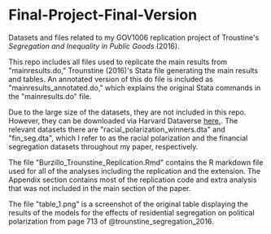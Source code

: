 # Final-Project-Final-Version

Datasets and files related to my GOV1006 replication project of Troustine's *Segregation and Inequality in Public Goods* (2016).

This repo includes all files used to replicate the main results from "mainresults.do," Trounstine (2016)'s Stata file generating the main results and tables. An annotated version of this do file is included as "mainresults_annotated.do," which explains the original Stata commands in the "mainresults.do" file. 

Due to the large size of the datasets, they are not included in this repo. However, they can be downloaded via Harvard Dataverse [here.](https://dataverse.harvard.edu/dataset.xhtml?persistentId=doi:10.7910/DVN/4LZXTY&version=1.2). The relevant datasets there are "racial_polarization_winners.dta" and "fin_seg.dta", which I refer to as the racial polarization and the financial segregation datasets throughout my paper, respectively.

The file "Burzillo_Trounstine_Replication.Rmd" contains the R markdown file used for all of the analyses including the replication and the extension. The Appendix section contains most of the replication code and extra analysis that was not included in the main section of the paper. 

The file "table_1.png" is a screenshot of the original table displaying the results of the models for the effects of residential segregation on political polarization from page 713 of @trounstine_segregation_2016.
